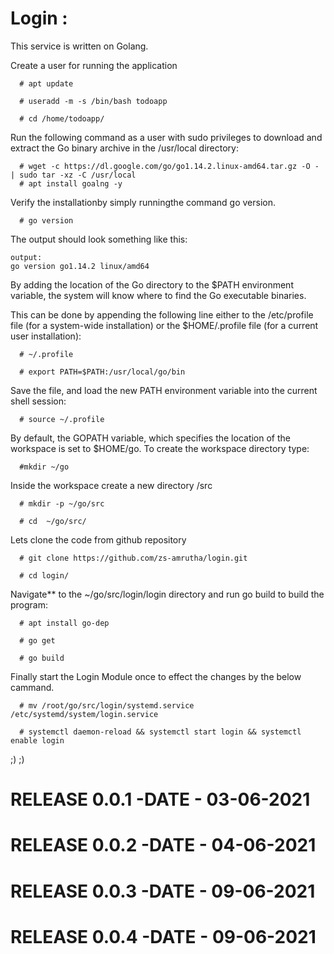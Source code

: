 # Login :

This service is written on Golang.

Create a user for running the application

```
  # apt update

  # useradd -m -s /bin/bash todoapp

  # cd /home/todoapp/
```

Run the following command as a user with sudo privileges to download and extract the Go binary archive in the /usr/local directory:

```
  # wget -c https://dl.google.com/go/go1.14.2.linux-amd64.tar.gz -O - | sudo tar -xz -C /usr/local
  # apt install goalng -y
```

Verify the installationby simply runningthe command go version.

```
  # go version 
```

The output should look something like this:

```
output:
go version go1.14.2 linux/amd64

```
By adding the location of the Go directory to the $PATH environment variable, the system will know where to find the Go executable binaries.

This can be done by appending the following line either to the /etc/profile file (for a system-wide installation) or the $HOME/.profile file (for a current user installation):

```
  # ~/.profile

  # export PATH=$PATH:/usr/local/go/bin
```

Save the file, and load the new PATH environment variable into the current shell session:

```
  # source ~/.profile
```

By default, the GOPATH variable, which specifies the location of the workspace is set to $HOME/go. To create the workspace directory type:

```
  #mkdir ~/go
```

Inside the workspace create a new directory /src

```
  # mkdir -p ~/go/src

  # cd  ~/go/src/
```

Lets clone the code from github repository 

```
  # git clone https://github.com/zs-amrutha/login.git

  # cd login/
```
Navigate** to the ~/go/src/login/login directory and run go build to build the program:

```
  # apt install go-dep

  # go get

  # go build
```

Finally start the Login Module once to effect the changes by the below cammand.

```
  # mv /root/go/src/login/systemd.service /etc/systemd/system/login.service 
  
  # systemctl daemon-reload && systemctl start login && systemctl enable login 
```
;) ;)
# RELEASE 0.0.1 -DATE - 03-06-2021
# RELEASE 0.0.2 -DATE - 04-06-2021
# RELEASE 0.0.3 -DATE - 09-06-2021
# RELEASE 0.0.4 -DATE - 09-06-2021